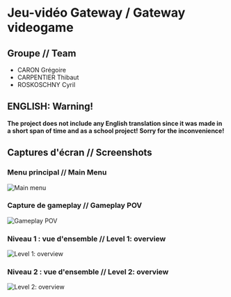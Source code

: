 # Jeu-vidéo Gateway / Gateway videogame

## Groupe // Team
* CARON Grégoire
* CARPENTIER Thibaut
* ROSKOSCHNY Cyril

## ENGLISH: Warning!
**The project does not include any English translation since it was made in a short span of time and as a school project! Sorry for the inconvenience!**

## Captures d'écran // Screenshots

### Menu principal // Main Menu
![Main menu](https://github.com/CyrilRos/Gateway/blob/main/screenshots/mainmenu.JPG)

### Capture de gameplay // Gameplay POV
![Gameplay POV](https://github.com/CyrilRos/Gateway/blob/main/screenshots/gameplay.JPG)

### Niveau 1 : vue d'ensemble // Level 1: overview
![Level 1: overview](https://github.com/CyrilRos/Gateway/blob/main/screenshots/level1.JPG)

### Niveau 2 : vue d'ensemble // Level 2: overview
![Level 2: overview](https://github.com/CyrilRos/Gateway/blob/main/screenshots/level2.JPG)
